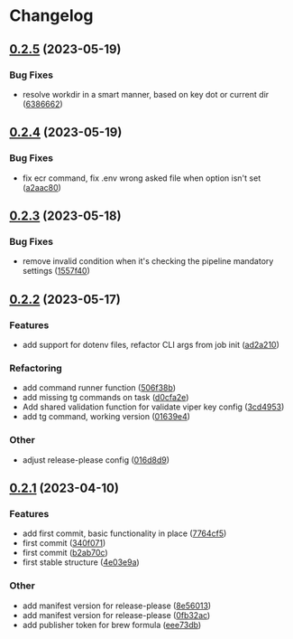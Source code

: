 # Changelog

## [0.2.5](https://github.com/Excoriate/Stiletto/compare/v0.2.4...v0.2.5) (2023-05-19)


### Bug Fixes

* resolve workdir in a smart manner, based on key dot or current dir ([6386662](https://github.com/Excoriate/Stiletto/commit/6386662bb59ee42e42857568d10b4f31abbb798b))

## [0.2.4](https://github.com/Excoriate/Stiletto/compare/v0.2.3...v0.2.4) (2023-05-19)


### Bug Fixes

* fix ecr command, fix .env wrong asked file when option isn't set ([a2aac80](https://github.com/Excoriate/Stiletto/commit/a2aac8066dad4144ee8a59dd01119ac34bd22649))

## [0.2.3](https://github.com/Excoriate/Stiletto/compare/v0.2.2...v0.2.3) (2023-05-18)


### Bug Fixes

* remove invalid condition when it's checking the pipeline mandatory settings ([1557f40](https://github.com/Excoriate/Stiletto/commit/1557f405b96e0c6f81b8c4b8bb9fd03f6fc83e32))

## [0.2.2](https://github.com/Excoriate/Stiletto/compare/v0.2.1...v0.2.2) (2023-05-17)


### Features

* add support for dotenv files, refactor CLI args from job init ([ad2a210](https://github.com/Excoriate/Stiletto/commit/ad2a21022cf912b554627af9334fa9f2f7fe2c09))


### Refactoring

* add command runner function ([506f38b](https://github.com/Excoriate/Stiletto/commit/506f38ba74310376ffa059bef41914e111bd563f))
* add missing tg commands on task ([d0cfa2e](https://github.com/Excoriate/Stiletto/commit/d0cfa2ea5f00caaab4d5116628284a55eeb7524e))
* Add shared validation function for validate viper key config ([3cd4953](https://github.com/Excoriate/Stiletto/commit/3cd4953622592f550c44ec7d52afb4855ba316ec))
* add tg command, working version ([01639e4](https://github.com/Excoriate/Stiletto/commit/01639e4cb3867ce3204acad9a6c600c834c24221))


### Other

* adjust release-please config ([016d8d9](https://github.com/Excoriate/Stiletto/commit/016d8d9f1262be40ea4f5da087e4e91522d81c6e))

## [0.2.1](https://github.com/Excoriate/Stiletto/compare/v0.2.0...v0.2.1) (2023-04-10)


### Features

* add first commit, basic functionality in place ([7764cf5](https://github.com/Excoriate/Stiletto/commit/7764cf5075263b169989e759e256503c913375f1))
* first commit ([340f071](https://github.com/Excoriate/Stiletto/commit/340f071aef0d669e491f405f07f60c3ccd10fc1b))
* first commit ([b2ab70c](https://github.com/Excoriate/Stiletto/commit/b2ab70c21a0aabda7f22df7c2da28a41b8820a40))
* first stable structure ([4e03e9a](https://github.com/Excoriate/Stiletto/commit/4e03e9ad2be6b4c9ca7f70274e33593673002497))


### Other

* add manifest version for release-please ([8e56013](https://github.com/Excoriate/Stiletto/commit/8e5601312744642c64420e16038b7184798fe371))
* add manifest version for release-please ([0fb32ac](https://github.com/Excoriate/Stiletto/commit/0fb32ac988b0a13e07837298d2ab0804474978d4))
* add publisher token for brew formula ([eee73db](https://github.com/Excoriate/Stiletto/commit/eee73dbb44df9aacee8659ea551415588f006b99))
